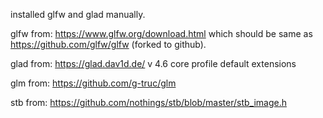 installed glfw and glad manually.

glfw from:
https://www.glfw.org/download.html
which should be same as https://github.com/glfw/glfw (forked to github).

glad from:
https://glad.dav1d.de/
v 4.6
core profile
default extensions

glm from:
https://github.com/g-truc/glm

stb from:
https://github.com/nothings/stb/blob/master/stb_image.h 
